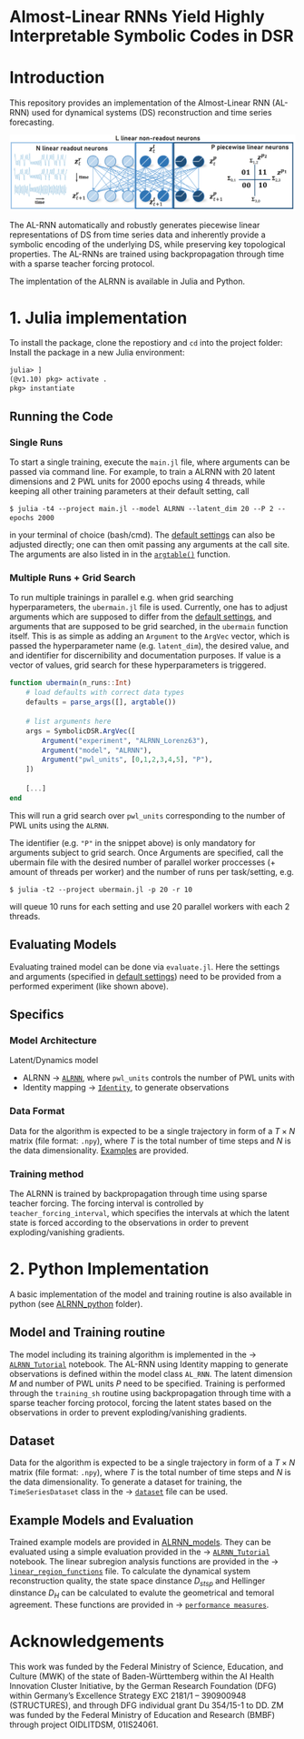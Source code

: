 # Almost-Linear RNNs Yield Highly Interpretable Symbolic Codes in DSR

# Introduction
This repository provides an implementation of the Almost-Linear RNN (AL-RNN) used for dynamical systems (DS) reconstruction and time series forecasting. 

![alt text](figures/ALRNN.PNG)

The AL-RNN automatically and robustly generates piecewise linear representations of DS from time series data and inherently provide a symbolic encoding of the underlying DS, while preserving key topological properties. The AL-RNNs are trained using backpropagation through time with a sparse teacher forcing protocol.

The implentation of the ALRNN is available in Julia and Python.

# 1. Julia implementation
To install the package, clone the repostiory and `cd` into the project folder:
Install the package in a new Julia environment:
```
julia> ]
(@v1.10) pkg> activate .
pkg> instantiate
```

## Running the Code
### Single Runs
To start a single training, execute the `main.jl` file, where arguments can be passed via command line. For example, to train a ALRNN with 20 latent dimensions and 2 PWL units for 2000 epochs using 4 threads, while keeping all other training parameters at their default setting, call
```
$ julia -t4 --project main.jl --model ALRNN --latent_dim 20 --P 2 --epochs 2000
```
in your terminal of choice (bash/cmd). The [default settings](settings/defaults.json) can also be adjusted directly; one can then omit passing any arguments at the call site. The arguments are also listed in  in the [`argtable()`](src/parsing.jl) function.

### Multiple Runs + Grid Search
To run multiple trainings in parallel e.g. when grid searching hyperparameters, the `ubermain.jl` file is used. Currently, one has to adjust arguments which are supposed to differ from the [default settings](settings/defaults.json), and arguments that are supposed to be grid searched, in the `ubermain` function itself. This is as simple as adding an `Argument` to the `ArgVec` vector, which is passed the hyperparameter name (e.g. `latent_dim`), the desired value, and and identifier for discernibility and documentation purposes. If value is a vector of values, grid search for these hyperparameters is triggered. 
```Julia
function ubermain(n_runs::Int)
    # load defaults with correct data types
    defaults = parse_args([], argtable())

    # list arguments here
    args = SymbolicDSR.ArgVec([
        Argument("experiment", "ALRNN_Lorenz63"),
        Argument("model", "ALRNN"),
        Argument("pwl_units", [0,1,2,3,4,5], "P"),
    ])

    [...]
end
```
This will run a grid search over `pwl_units` corresponding to the number of PWL units using the `ALRNN`.

The identifier (e.g. `"P"` in the snippet above) is only mandatory for arguments subject to grid search. Once Arguments are specified, call the ubermain file with the desired number of parallel worker proccesses (+ amount of threads per worker) and the number of runs per task/setting, e.g.
```{.sh}
$ julia -t2 --project ubermain.jl -p 20 -r 10
```
will queue 10 runs for each setting and use 20 parallel workers with each 2 threads.

## Evaluating Models
Evaluating trained model can be done via `evaluate.jl`. Here the settings and arguments (specified in [default settings](settings/defaults.json)) need to be provided from a performed experiment (like shown above).

## Specifics

### Model Architecture
Latent/Dynamics model
- ALRNN &rarr; [`ALRNN`](src/models/alrnn.jl), where `pwl_units` controls the number of PWL units
with 
- Identity mapping &rarr; [`Identity`](src/models/identity.jl), to generate observations

### Data Format
Data for the algorithm is expected to be a single trajectory in form of a $T \times N$ matrix (file format: `.npy`), where $T$ is the total number of time steps and $N$ is the data dimensionality. [Examples](example_data/) are provided.

### Training method
The ALRNN is trained by backpropagation through time using sparse teacher forcing. The forcing interval is controlled by `teacher_forcing_interval`, which specifies the intervals at which the latent state is forced according to the observations in order to prevent exploding/vanishing gradients.

# 2. Python Implementation
A basic implementation of the model and training routine is also available in python (see [ALRNN_python](alrnn_python/) folder). 

## Model and Training routine
The model including its training algorithm is implemented in the &rarr; [`ALRNN_Tutorial`](alrnn_python/AL-RNN_tutorial.ipynb) notebook. The AL-RNN using Identity mapping to generate observations is defined within the model class `AL_RNN`. The latent dimension $M$ and number of PWL units $P$ need to be specified. Training is performed through the `training_sh` routine using backpropagation through time with a sparse teacher forcing protocol, forcing the latent states based on the observations in order to prevent exploding/vanishing gradients.

## Dataset
Data for the algorithm is expected to be a single trajectory in form of a $T \times N$ matrix (file format: `.npy`), where $T$ is the total number of time steps and $N$ is the data dimensionality. To generate a dataset for training, the `TimeSeriesDataset` class in the &rarr; [`dataset`](alrnn_python/dataset.py) file can be used.

## Example Models and Evaluation
Trained example models are provided in [ALRNN_models](alrnn_python/models/). They can be evaluated using a simple evaluation provided in the &rarr; [`ALRNN_Tutorial`](alrnn_python/AL-RNN_tutorial.ipynb) notebook. The linear subregion analysis functions are provided in the &rarr; [`linear_region_functions`](alrnn_python/linear_region_functions.py) file. To calculate the dynamical system reconstruction quality, the state space dinstance $D_{stsp}$ and Hellinger dinstance $D_H$ can be calculated to evalute the geometrical and temoral agreement. These functions are provided in &rarr; [`performance measures`](alrnn_python/metrics.py).


# Acknowledgements
This work was funded by the Federal Ministry of Science, Education, and Culture (MWK) of the state of Baden-Württemberg within the AI Health Innovation Cluster Initiative, by the German Research Foundation (DFG) within Germany’s Excellence Strategy EXC 2181/1 – 390900948 (STRUCTURES), and through DFG individual grant Du 354/15-1 to DD. ZM was funded by the Federal Ministry of Education and Research (BMBF) through project OIDLITDSM, 01IS24061.
